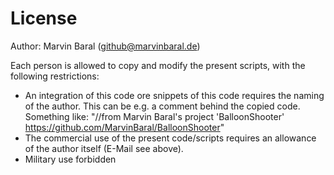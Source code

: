 # License
Author: Marvin Baral (github@marvinbaral.de)

Each person is allowed to copy and modify the present scripts, with the following restrictions:
* An integration of this code ore snippets of this code requires the naming of the author. This can be e.g. a comment behind the copied code.
Something like:
  "//from Marvin Baral's project 'BalloonShooter' https://github.com/MarvinBaral/BalloonShooter"
* The commercial use of the present code/scripts requires an allowance of the author itself (E-Mail see above).
* Military use forbidden
